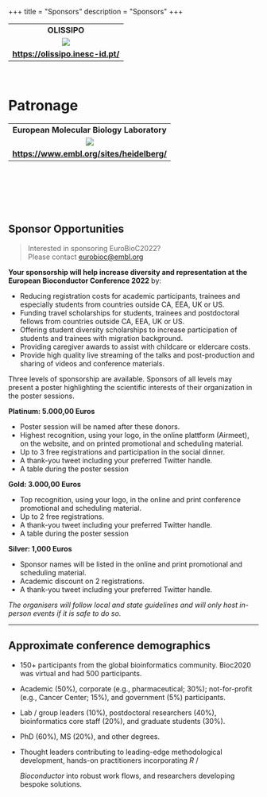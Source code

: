 +++
title = "Sponsors"
description = "Sponsors"
+++

|       |
|:-----:|
| **OLISSIPO** |
| ![](../img/clients/OLISSIPO_logo_v-c03_resized.png) |
| **https://olissipo.inesc-id.pt/** |
&nbsp;

# Patronage

|       |
|:-----:|
| **European Molecular Biology Laboratory** |
| ![](../img/clients/EMBL_logo_colour_RGB_resized.png) |
| **https://www.embl.org/sites/heidelberg/** |
&nbsp;



<!--
# Platinum

|       |
|:-----:|
| **Moderna Therapeutics** |
| ![](../img/clients/moderna-therapeutics-logo_resized.png) |
| **https://www.modernatx.com/** |
&nbsp;

|       |
|:-----:|
| **NanoString Technologies** |
| ![](../img/clients/NanoString_resized.png) |
| **https://www.nanostring.com/** |
&nbsp;

&nbsp;

# Gold

|       |
|:-----:|
| **Genentech** |
| ![](../img/clients/Genentech-Logo_resized.png) |
| **https://www.gene.com/** |

&nbsp;

|       |
|:-----:|
| **Takeda Pharmaceuticals** |
| ![](../img/clients/takeda_logo_resized.png) |
| **http://www.takeda.com/** |

&nbsp;

|       |
|:-----:|
| **BaseBit Technologies** |
| ![](../img/clients/basebitlogo_resized.png) |
| **https://www.basebitglobal.ai/** |

&nbsp;
|       |
|:-----:|
| **Maze Therapeutics** |
| ![](../img/clients/Maze_Logo_Navy-04_resized.png) |
| **https://mazetx.com/** |
&nbsp;

|       |
|:-----:|
| **Microsoft** |
| ![](../img/clients/Microsoft_resized.jpg) |
| **https://www.microsoft.com/genomics/** |
&nbsp;

|       |
|:-----:|
| **Novartis** |
| ![](../img/clients/novartis_logo_resized.png) |
| **https://www.novartis.com/** |
&nbsp;

|       |
|:-----:|
| **Bluebirdbio** |
| ![](../img/clients/Bluebird_resized.png) |
| **https://www.bluebirdbio.com/** |
&nbsp;

&nbsp;

# Silver

|       |
|:-----:|
| **Tercen Data Analytics Ltd.** |
| ![](../img/clients/Tercen_weblogo4_resized.png) |
| **https://www.tercen.com/** |

&nbsp;

|       |
|:-----:|
| **R Consortium** |
| ![](../img/clients/R_Consortium-logo-horizontal-black_resized.png) |
| **https://www.r-consortium.org/** |

&nbsp;

|       |
|:-----:|
| **F1000** |
| ![](../img/clients/F1000R_logo_crop_resized.png) |
| **https://f1000research.com/** |
&nbsp;

|       |
|:-----:|
| **Stickermule** |
| ![](../img/clients/StickerMule_resized.png) |
| **[https://www.stickermule.com/](https://mule.to/p1yv)** |
&nbsp;

|       |
|:-----:|
| **CRC Press** |
| ![](../img/clients/crcpress_resized.png) |
| **https://www.routledge.com/** |
&nbsp;

|       |
|:-----:|
| **Bristol Myers Squibb** |
| ![](../img/clients/bms-rebrand-logo.svg.png) |
| **https://www.bms.com/** |
-->

&nbsp;

&nbsp;

## Sponsor Opportunities

> Interested in sponsoring EuroBioC2022? <br> 
Please contact <eurobioc@embl.org>

**Your sponsorship will help increase diversity and representation at the European Bioconductor Conference 2022** by:

- Reducing registration costs for academic participants, trainees and especially students from countries outside CA, EEA, UK or US.
- Funding travel scholarships for students, trainees and postdoctoral fellows from countries outside CA, EEA, UK or US.
- Offering student diversity scholarships to increase participation of students and trainees with migration background. 
- Providing caregiver awards to assist with childcare or eldercare costs.
- Provide high quality live streaming of the talks and post-production and sharing of videos and conference materials.

Three levels of sponsorship are available. Sponsors of all levels may present a poster highlighting the scientific interests of their organization in the poster sessions.

**Platinum: 5.000,00 Euros**

- Poster session will be named after these donors.
- Highest recognition, using your logo, in the online plattform (Airmeet), on the website, and on printed promotional and scheduling material.
- Up to 3 free registrations and participation in the social dinner.
- A thank-you tweet including your preferred Twitter handle.
- A table during the poster session

**Gold: 3.000,00 Euros**

- Top recognition, using your logo, in the online and print conference promotional and scheduling material.
- Up to 2 free registrations.
- A thank-you tweet including your preferred Twitter handle.
- A table during the poster session

**Silver: 1,000 Euros**

- Sponsor names will be listed in the online and print promotional and scheduling material.
- Academic discount on 2 registrations.
- A thank-you tweet including your preferred Twitter handle.

_The organisers will follow local and state guidelines and will only host in-person events if it is safe to do so._

***

## Approximate conference demographics

- 150+ participants from the global bioinformatics community. Bioc2020 was virtual and had 500 participants.

- Academic (50%), corporate (e.g., pharmaceutical; 30%);
  not-for-profit (e.g., Cancer Center; 15%), and government (5%)
  participants.

- Lab / group leaders (10%), postdoctoral researchers (40%),
  bioinformatics core staff (20%), and graduate students (30%).

- PhD (60%), MS (20%), and other degrees.

- Thought leaders contributing to leading-edge methodological
  development, hands-on practitioners incorporating _R_ /
  
  _Bioconductor_ into robust work flows, and researchers developing
  bespoke solutions.
 
